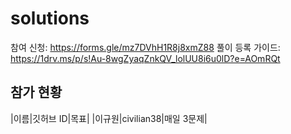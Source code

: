 # solutions

참여 신청: https://forms.gle/mz7DVhH1R8j8xmZ88
풀이 등록 가이드: https://1drv.ms/p/s!Au-8wgZyaqZnkQV_lolUU8i6u0lD?e=AOmRQt

## 참가 현황
|이름|깃허브 ID|목표|
|이규원|civilian38|매일 3문제|
